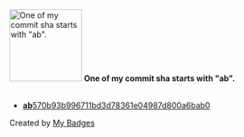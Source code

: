 <img src="https://github.com/my-badges/my-badges/blob/master/src/all-badges/abc-commit/ab-commit.png?raw=true" alt="One of my commit sha starts with &quot;ab&quot;." title="One of my commit sha starts with &quot;ab&quot;." width="128">
<strong>One of my commit sha starts with &quot;ab&quot;.</strong>
<br><br>

- <a href="https://github.com/bjwswang/fabric-operator/commit/ab570b93b996711bd3d78361e04987d800a6bab0"><strong>ab</strong>570b93b996711bd3d78361e04987d800a6bab0</a>


Created by <a href="https://github.com/my-badges/my-badges">My Badges</a>